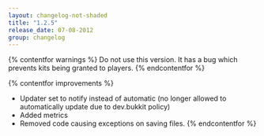 ```yaml
---
layout: changelog-not-shaded
title: "1.2.5"
release_date: 07-08-2012
group: changelog
---
```


{% contentfor warnings %}
Do not use this version. It has a bug which prevents kits being granted to players.
{% endcontentfor %}

{% contentfor improvements %}
* Updater set to notify instead of automatic (no longer allowed to automatically update due to dev.bukkit policy)
* Added metrics
* Removed code causing exceptions on saving files.
{% endcontentfor %}